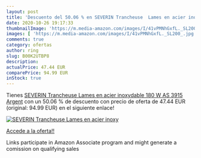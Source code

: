 ```yaml
---
layout: post
title: 'Descuento del 50.06 % en SEVERIN Trancheuse  Lames en acier inoxy'
date: 2020-10-26 19:17:33
thumbnailImage: 'https://m.media-amazon.com/images/I/41vPMNhGxfL._SL200_.jpg'
images: [ 'https://m.media-amazon.com/images/I/41vPMNhGxfL._SL200_.jpg' ]
comments: true
category: ofertas
author: ring
slug: B00K2UTBP8
description:
actualPrice: 47.44 EUR
comparePrice: 94.99 EUR
inStock: true
---
```


Tienes [SEVERIN Trancheuse  Lames en acier inoxydable 180 W  AS 3915  Argent](https://www.amazon.fr/dp/B00K2UTBP8/?tag=tolees0d-21) con un 50.06 % de descuento con precio de oferta de 47.44 EUR (original: 94.99 EUR) en el siguiente enlace!

[![SEVERIN Trancheuse  Lames en acier inoxy](https://m.media-amazon.com/images/I/41vPMNhGxfL._SL200_.jpg)](https://www.amazon.fr/dp/B00K2UTBP8/?tag=tolees0d-21)

[Accede a la oferta!!](https://www.amazon.fr/dp/B00K2UTBP8/?tag=tolees0d-21)

Links participate in Amazon Associate program and might generate a comission on qualifying sales


